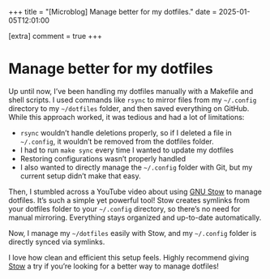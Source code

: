 +++
title = "[Microblog] Manage better for my dotfiles."
date = 2025-01-05T12:01:00

[extra]
comment = true
+++

# Manage better for my dotfiles

Up until now, I’ve been handling my dotfiles manually with a Makefile and shell scripts.
I used commands like `rsync` to mirror files from my `~/.config` directory to my `~/dotfiles` folder,
and then saved everything on GitHub. While this approach worked, it was tedious and had a lot of limitations:

- `rsync` wouldn’t handle deletions properly, so if I deleted a file in `~/.config`, it wouldn’t be removed from the dotfiles folder.
- I had to run `make sync` every time I wanted to update my dotfiles
- Restoring configurations wasn’t properly handled
- I also wanted to directly manage the `~/.config` folder with Git, but my current setup didn’t make that easy.

Then, I stumbled across a YouTube video about using [GNU Stow](https://www.gnu.org/software/stow/) to manage dotfiles.
It’s such a simple yet powerful tool! Stow creates symlinks from your dotfiles folder to your `~/.config` directory,
so there’s no need for manual mirroring. Everything stays organized and up-to-date automatically.

Now, I manage my `~/dotfiles` easily with Stow, and my `~/.config` folder is directly synced via symlinks.

I love how clean and efficient this setup feels. Highly recommend giving [Stow](https://github.com/aspiers/stow/) a try if you’re looking for a better way to manage dotfiles!
